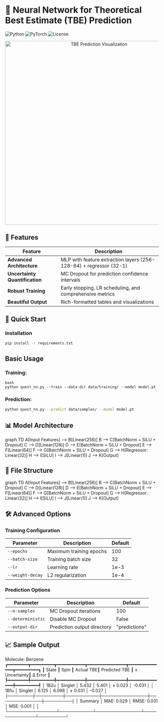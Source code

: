 # 🧪 Neural Network for Theoretical Best Estimate (TBE) Prediction

![Python](https://img.shields.io/badge/Python-3.7%2B-blue)
![PyTorch](https://img.shields.io/badge/PyTorch-1.8%2B-orange)
![License](https://img.shields.io/badge/License-MIT-green)

<p align="center">
  <img src="https://via.placeholder.com/800x400?text=TBE+Prediction+Visualization" alt="TBE Prediction Visualization" width="600"/>
</p>

## 🌟 Features

| Feature | Description |
|---------|-------------|
| **Advanced Architecture** | MLP with feature extraction layers (256-128-64) + regressor (32-1) |
| **Uncertainty Quantification** | MC Dropout for prediction confidence intervals |
| **Robust Training** | Early stopping, LR scheduling, and comprehensive metrics |
| **Beautiful Output** | Rich-formatted tables and visualizations |

## 🚀 Quick Start

### Installation

```bash
pip install -r requirements.txt
```

## Basic Usage

### Training:

```
bash
python quest_nn.py --train --data-dir data/training/ --model model.pt
```

### Prediction:

```bash
python quest_nn.py --predict data/samples/ --model model.pt
```

## 📊 Model Architecture
graph TD
    A[Input Features] --> B[Linear(256)]
    B --> C[BatchNorm + SiLU + Dropout]
    C --> D[Linear(128)]
    D --> E[BatchNorm + SiLU + Dropout]
    E --> F[Linear(64)]
    F --> G[BatchNorm + SiLU + Dropout]
    G --> H[Regressor: Linear(32)]
    H --> I[SiLU]
    I --> J[Linear(1)]
    J --> K[Output]

## 📂 File Structure

graph TD
    A[Input Features] --> B[Linear(256)]
    B --> C[BatchNorm + SiLU + Dropout]
    C --> D[Linear(128)]
    D --> E[BatchNorm + SiLU + Dropout]
    E --> F[Linear(64)]
    F --> G[BatchNorm + SiLU + Dropout]
    G --> H[Regressor: Linear(32)]
    H --> I[SiLU]
    I --> J[Linear(1)]
    J --> K[Output]

## 🛠️ Advanced Options

### Training Configuration

| Parameter | Description | Default |
|-----------|-------------|---------|
| `--epochs` | Maximum training epochs | 100 |
| `--batch-size` | Training batch size | 32 |
| `--lr` | Learning rate | 1e-3 |
| `--weight-decay` | L2 regularization | 1e-4 |

### Prediction Options

| Parameter | Description | Default |
|-----------|-------------|---------|
| `--n-samples` | MC Dropout iterations | 100 |
| `--deterministic` | Disable MC Dropout | False |
| `--output-dir` | Prediction output directory | "predictions" |

## 📈 Sample Output

Molecule: Benzene
┏━━━━━━━━┳━━━━━━━━━┳━━━━━━━━━━━┳━━━━━━━━━━━━━━━┳━━━━━━━━━━━━━━┳━━━━━━━━━┓
┃ State  ┃ Spin    ┃ Actual TBE┃ Predicted TBE ┃ ± Uncertainty┃ Δ Error ┃
┡━━━━━━━━╇━━━━━━━━━╇━━━━━━━━━━━╇━━━━━━━━━━━━━━━╇━━━━━━━━━━━━━━╇━━━━━━━━━┩
│ 1B2u   │ Singlet │ 5.432     │ 5.401         │ ± 0.023      │ -0.031  │
│ 1B1u   │ Singlet │ 6.125     │ 6.098         │ ± 0.031      │ -0.027  │
├────────┼─────────┼───────────┼───────────────┼──────────────┼─────────┤
│ Summary         │ MAE: 0.029 │ RMSE: 0.031   │ MSE: 0.001   │         │
└────────────────┴───────────┴───────────────┴──────────────┴─────────┘

